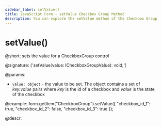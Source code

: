 ```yaml
---
sidebar_label: setValue()
title: JavaScript Form - setValue Checkbox Group Method 
description: You can explore the setValue method of the Checkbox Group control of Form in the documentation of the DHTMLX JavaScript UI library. Browse developer guides and API reference, try out code examples and live demos, and download a free 30-day evaluation version of DHTMLX Suite 7.
---
```


# setValue()

@short: sets the value for a CheckboxGroup control

@signature: {'setValue(value: ICheckboxGroupValue): void;'}

@params:
- `value: object` - the value to be set. The object contains a set of <i>key:value</i> pairs where <i>key</i> is the id of a checkbox and <i>value</i> is the state of the checkbox

@example:
form.getItem("CheckboxGroup").setValue({
    "checkbox_id_1": true,
    "checkbox_id_2": false,
    "checkbox_id_3": true
});

@descr:
